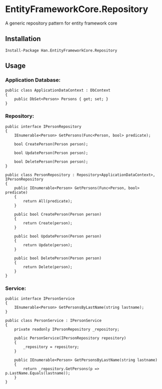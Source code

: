 # EntityFrameworkCore.Repository
A generic repository pattern for entity framework core

## Installation

    Install-Package Han.EntityFrameworkCore.Repository

## Usage

### Application Database:

    public class ApplicationDataContext : DbContext
    {
        public DbSet<Person> Persons { get; set; }
    }
    
### Repository:

    public interface IPersonRepository
    {
        IEnumerable<Person> GetPersons(Func<Person, bool> predicate);
        
        bool CreatePerson(Person person);
        
        bool UpdatePerson(Person person);
        
        bool DeletePerson(Person person);
    }

    public class PersonRepository : Repository<ApplicationDataContext>, IPersonRepository
    {
        public IEnumerable<Person> GetPersons(Func<Person, bool> predicate)
        {
            return All(predicate);
        }

        public bool CreatePerson(Person person)
        {
            return Create(person);
        }

        public bool UpdatePerson(Person person)
        {
            return Update(person);
        }

        public bool DeletePerson(Person person)
        {
            return Delete(person);
        }
    }
    
### Service:

    public interface IPersonService
    {
        IEnumerable<Person> GetPersonsByLastName(string lastname);
    }

    public class PersonService : IPersonService
    {
        private readonly IPersonRepository _repository;

        public PersonService(IPersonRepository repository)
        {
            _repository = repository;
        }

        public IEnumerable<Person> GetPersonsByLastName(string lastname)
        {
            return _repository.GetPersons(p => p.LastName.Equals(lastname));
        }
    }
